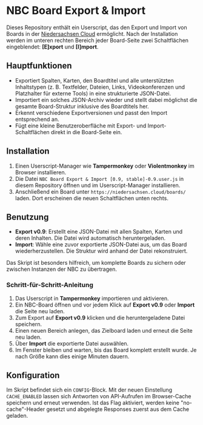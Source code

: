 # NBC Board Export & Import

Dieses Repository enthält ein Userscript, das den Export und Import von Boards in der
[Niedersachsen Cloud](https://niedersachsen.cloud/) ermöglicht. Nach der Installation
werden im unteren rechten Bereich jeder Board-Seite zwei Schaltflächen eingeblendet:
**[E]xport** und **[I]mport**.

## Hauptfunktionen

* Exportiert Spalten, Karten, den Boardtitel und alle unterstützten Inhaltstypen
  (z. B. Textfelder, Dateien, Links, Videokonferenzen und Platzhalter für externe
  Tools) in eine strukturierte JSON-Datei.
* Importiert ein solches JSON-Archiv wieder und stellt dabei möglichst die
  gesamte Board-Struktur inklusive des Boardtitels her.
* Erkennt verschiedene Exportversionen und passt den Import entsprechend an.
* Fügt eine kleine Benutzeroberfläche mit Export- und Import-Schaltflächen direkt
  in die Board-Seite ein.

## Installation

1. Einen Userscript-Manager wie **Tampermonkey** oder **Violentmonkey** im Browser
   installieren.
2. Die Datei `NBC Board Export & Import [0.9, stable]-0.9.user.js` in diesem
   Repository öffnen und im Userscript-Manager installieren.
3. Anschließend ein Board unter `https://niedersachsen.cloud/boards/` laden.
   Dort erscheinen die neuen Schaltflächen unten rechts.

## Benutzung

* **Export v0.9**: Erstellt eine JSON-Datei mit allen Spalten, Karten und deren
  Inhalten. Die Datei wird automatisch heruntergeladen.
* **Import**: Wähle eine zuvor exportierte JSON-Datei aus, um das Board
  wiederherzustellen. Die Struktur wird anhand der Datei rekonstruiert.

Das Skript ist besonders hilfreich, um komplette Boards zu sichern oder zwischen
Instanzen der NBC zu übertragen.

### Schritt-für-Schritt-Anleitung

1. Das Userscript in **Tampermonkey** importieren und aktivieren.
2. Ein NBC-Board öffnen und vor jedem Klick auf **Export v0.9** oder **Import** die Seite neu laden.
3. Zum Export auf **Export v0.9** klicken und die heruntergeladene Datei speichern.
4. Einen neuen Bereich anlegen, das Zielboard laden und erneut die Seite neu laden.
5. Über **Import** die exportierte Datei auswählen.
6. Im Fenster bleiben und warten, bis das Board komplett erstellt wurde. Je nach Größe kann dies einige Minuten dauern.

## Konfiguration

Im Skript befindet sich ein `CONFIG`-Block. 
Mit der neuen Einstellung `CACHE_ENABLED` lassen sich Antworten von API-Aufrufen
im Browser-Cache speichern und erneut verwenden. Ist das Flag aktiviert, werden
keine "no-cache"-Header gesetzt und abgelegte Responses zuerst aus dem Cache
geladen.
